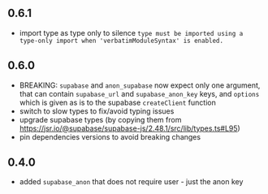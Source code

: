 ## 0.6.1

- import type as type only to silence `type must be imported using a type-only import when 'verbatimModuleSyntax' is enabled.`

## 0.6.0

- BREAKING: `supabase` and `anon_supabase` now expect only one argument, that can contain `supabase_url` and `supabase_anon_key` keys, and `options` which is given as is to the supabase `createClient` function
- switch to slow types to fix/avoid typing issues
- upgrade supabase types (by copying them from https://jsr.io/@supabase/supabase-js/2.48.1/src/lib/types.ts#L95)
- pin dependencies versions to avoid breaking changes

## 0.4.0

- added `supabase_anon` that does not require user - just the anon key
